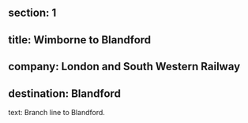 ﻿section: 1
----
title: Wimborne to Blandford
----
company: London and South Western Railway
----
destination: Blandford
----
text: Branch line to Blandford.